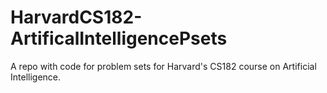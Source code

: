 # HarvardCS182-ArtificalIntelligencePsets
A repo with code for problem sets for Harvard's CS182 course on Artificial Intelligence.
